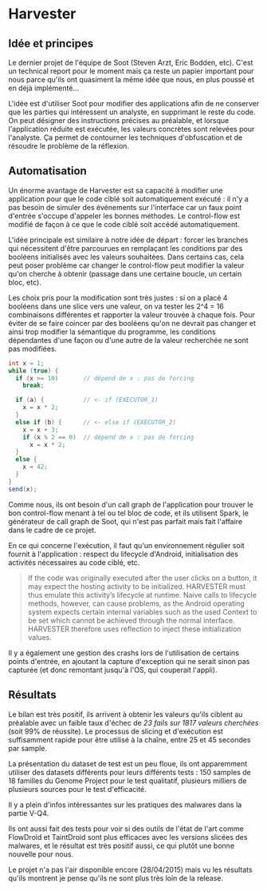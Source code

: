 Harvester
=========



Idée et principes
-----------------

Le dernier projet de l'équipe de Soot (Steven Arzt, Eric Bodden, etc). C'est un
technical report pour le moment mais ça reste un papier important pour nous
parce qu'ils ont quasiment la même idée que nous, en plus poussé et en déjà
implémenté...

L'idée est d'utiliser Soot pour modifier des applications afin de ne conserver
que les parties qui intéressent un analyste, en supprimant le reste du code. On
peut désigner des instructions précises au préalable, et lorsque l'application
réduite est exécutée, les valeurs concrètes sont relevées pour l'analyste. Ça
permet de contourner les techniques d'obfuscation et de résoudre le problème de
la réflexion.



Automatisation
--------------

Un énorme avantage de Harvester est sa capacité à modifier une application pour
que le code ciblé soit automatiquement exécuté : il n'y a pas besoin de simuler
des événements sur l'interface car un faux point d'entrée s'occupe d'appeler les
bonnes méthodes. Le control-flow est modifié de façon à ce que le code ciblé
soit accédé automatiquement.

L'idée principale est similaire à notre idée de départ : forcer les branches qui
nécessitent d'être parcourues en remplaçant les conditions par des booléens
initialisés avec les valeurs souhaitées. Dans certains cas, cela peut poser
problème car changer le control-flow peut modifier la valeur qu'on cherche à
obtenir (passage dans une certaine boucle, un certain bloc, etc).

Les choix pris pour la modification sont très justes : si on a placé 4 booléens
dans une slice vers une valeur, on va tester les 2^4 = 16 combinaisons
différentes et rapporter la valeur trouvée à chaque fois. Pour éviter de se
faire coincer par des booléens qu'on ne devrait pas changer et ainsi trop
modifier la sémantique du programme, les conditions dépendantes d'une façon ou
d'une autre de la valeur recherchée ne sont pas modifiées.

``` java
int x = 1;
while (true) {
  if (x >= 10)       // dépend de x : pas de forcing
    break;

  if (a) {           // <- if (EXECUTOR_1)
    x = x * 2;
  }
  else if (b) {      // <- else if (EXECUTOR_2)
    x = x + 3;
    if (x % 2 == 0)  // dépend de x : pas de forcing
      x = x * 2;
  }
  else {
    x = 42;
  }
}
send(x);
```

Comme nous, ils ont besoin d'un call graph de l'application pour trouver le bon
control-flow menant à tel ou tel bloc de code, et ils utilisent Spark, le
générateur de call graph de Soot, qui n'est pas parfait mais fait l'affaire dans
le cadre de ce projet.

En ce qui concerne l'exécution, il faut qu'un environnement régulier soit
fournit à l'application : respect du lifecycle d'Android, initialisation des
activités nécessaires au code ciblé, etc.

> If the code was originally executed after the user clicks on a button, it may
> expect the hosting activity to be initialized. HARVESTER must thus emulate
> this activity’s lifecycle at runtime. Naive calls to lifecycle methods,
> however, can cause problems, as the Android operating system expects certain
> internal variables such as the used Context to be set which cannot be achieved
> through the normal interface. HARVESTER therefore uses reflection to inject
> these initialization values.

Il y a également une gestion des crashs lors de l'utilisation de certains points
d'entrée, en ajoutant la capture d'exception qui ne serait sinon pas capturée
(et donc remontant jusqu'à l'OS, qui couperait l'appli).



Résultats
---------

Le bilan est très positif, ils arrivent à obtenir les valeurs qu'ils ciblent au
préalable avec un faible taux d'échec de *23 fails sur 1817 valeurs cherchées*
(soit 99% de réussite). Le processus de slicing et d'exécution est suffisamment
rapide pour être utilisé à la chaîne, entre 25 et 45 secondes par sample.

La présentation du dataset de test est un peu floue, ils ont apparemment
utiliser des datasets différents pour leurs différents tests : 150 samples de 18
familles du Genome Project pour le test qualitatif, plusieurs milliers de
plusieurs sources pour le test d'efficacité.

Il y a plein d'infos intéressantes sur les pratiques des malwares dans la partie
V-Q4.

Ils ont aussi fait des tests pour voir si des outils de l'état de l'art comme
FlowDroid et TaintDroid sont plus efficaces avec les versions slicées des
malwares, et le résultat est très positif aussi, ce qui plutôt une bonne
nouvelle pour nous.

Le projet n'a pas l'air disponible encore (28/04/2015) mais vu les résultats
qu'ils montrent je pense qu'ils ne sont plus très loin de la release.
